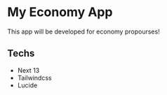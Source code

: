 # My Economy App

This app will be developed for economy propourses!

## Techs

- Next 13
- Tailwindcss
- Lucide